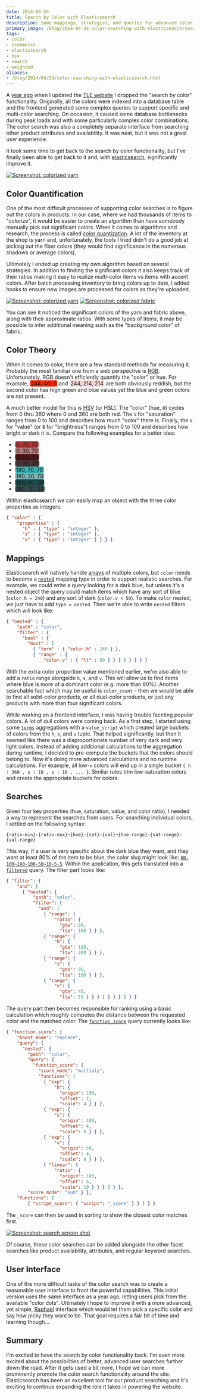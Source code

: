 ```yaml
---
date: 2014-04-24
title: Search by Color with Elasticsearch
description: Some mappings, strategies, and queries for advanced color searching with elasticsearch.
primary_image: /blog/2014-04-24-color-searching-with-elasticsearch/search0.png
tags:
- color
- ecommerce
- elasticsearch
- hsv
- search
- weighted
aliases:
- /blog/2014/04/24/color-searching-with-elasticsearch.html
---
```


A [year ago][1] when I updated the [TLE website][2] I dropped the "search by color" functionality. Originally, all the
colors were indexed into a database table and the frontend generated some complex queries to support specific and
multi-color searching. On occasion, it caused some database bottlenecks during peak loads and with some particularly
complex color combinations. The color search was also a completely separate interface from searching other product
attributes and availability. It was neat, but it was not a great user experience.

It took some time to get back to the search by color functionality, but I've finally been able to get back to it and,
with [elasticsearch][3], significantly improve it.

[![Screenshot: colorized yarn](https://s3.dualstack.us-east-1.amazonaws.com/dpb587-website-us-east-1/asset/blog/2014-04-24-color-searching-with-elasticsearch/search0.png)](http://www.theloopyewe.com/shop/search/cd/0-100~75-90-50~18-12-12/g/59A9BAC5/)


## Color Quantification

One of the most difficult processes of supporting color searches is to figure out the colors in products. In our case,
where we had thousands of items to "colorize", it would be easier to create an algorithm than have somebody manually
pick out significant colors. When it comes to algorithms and research, the process is called [color quantization][8].
A lot of the inventory at the shop is yarn and, unfortunately, the tools I tried didn't do a good job at picking out the
fiber colors (they would find significance in the numerous shadows or average colors).

Ultimately I ended up creating my own algorithm based on several strategies. In addition to finding the significant
colors it also keeps track of their ratios making it easy to realize multi-color items vs items with accent colors.
After batch processing inventory to bring colors up to date, I added hooks to ensure new images are processed for colors
as they're uploaded.

[![Screenshot: colorized yarn](https://s3.dualstack.us-east-1.amazonaws.com/dpb587-website-us-east-1/asset/blog/2014-04-24-color-searching-with-elasticsearch/colorizer-yarn.png)](https://www.theloopyewe.com/shop/p/78C97118-Gobelin-A-moi-le-coco)
[![Screenshot: colorized fabric](https://s3.dualstack.us-east-1.amazonaws.com/dpb587-website-us-east-1/asset/blog/2014-04-24-color-searching-with-elasticsearch/colorizer-fabric.png)](https://www.theloopyewe.com/shop/p/86330BB1-DS23-Seafaring)

You can see it noticed the significant colors of the yarn and fabric above, along with their approximate ratios. With
some types of items, it may be possible to infer additional meaning such as the "background color" of fabric.


## Color Theory

When it comes to color, there are a few standard methods for measuring it. Probably the most familiar one from a web
perspective is [RGB][6]. Unfortunately, RGB doesn't efficiently quantify the "color" or hue. For example,
<span style="background-color:#F42805;border-radius:4px;padding:0 3px;">244, 40, 5</span> and
<span style="background-color:#F4D6D6;border-radius:4px;padding:0 3px;">244, 214, 214</span>
are both obviously reddish, but the second color has high green and blue values yet the blue and green colors are not
present.

A much better model for this is [HSV][7] (or HSL). The "color" (hue, `H`) cycles from 0 thru 360 where 0 and 360 are
both red. The `S` for "saturation" ranges from 0 to 100 and describes how much "color" there is. Finally, the `V` for
"value" (or `B` for "brightness") ranges from 0 to 100 and describes how bright or dark it is. Compare the following
examples for a better idea:

 * <span style="background-color:#B23535;border-radius:4px;padding:0 3px;">0, 70, 70</span>
 * <span style="background-color:#B27C7C;border-radius:4px;padding:0 3px;">0, 30, 70</span>
 * <span style="background-color:#4C1616;border-radius:4px;padding:0 3px;">0, 70, 30</span>
 * <span style="background-color:#4C3535;border-radius:4px;padding:0 3px;">0, 30, 30</span>
 * <span style="background-color:#35B2B2;border-radius:4px;padding:0 3px;">180, 70, 70</span>
 * <span style="background-color:#7CB2B2;border-radius:4px;padding:0 3px;">180, 30, 70</span>
 * <span style="background-color:#164C4C;border-radius:4px;padding:0 3px;">180, 70, 30</span>
 * <span style="background-color:#354C4C;border-radius:4px;padding:0 3px;">180, 30, 30</span>

Within elasticsearch we can easily map an object with the three color properties as integers:

```json
{ "color" : {
    "properties" : {
      "h" : { "type" : "integer" },
      "s" : { "type" : "integer" },
      "v" : { "type" : "integer" } } } }
```


## Mappings

Elasticsearch will natively handle [arrays][5] of multiple colors, but `color` needs to become a [`nested`][4] mapping
type in order to support realistic searches. For example, we could write a query looking for a dark blue, but unless
it's a nested object the query could match items which have any sort of blue (`color.h = 240`) and any sort of dark
(`color.v < 50`). To make `color` nested, we just have to add `type = nested`. Then we're able to write `nested` filters
which will look like:

```json
{ "nested" : {
    "path" : "color",
    "filter" : {
      "bool" : {
        "must" : [
          { "term" : { "color.h" : 240 } },
          { "range" : {
              "color.v" : { "lt" : 50 } } } ] } } } }
```

With the extra color proportion value mentioned earlier, we're also able to add a `ratio` range alongside `h`, `s`, and
`v`. This will allow us to find items where blue is more of a dominant color (e.g. more than 80%). Another searchable
fact which may be useful is `color_count` - then we would be able to find all solid-color products, or all dual-color
products, or just any products with more than four significant colors.

While working on a frontend interface, I was having trouble faceting popular colors. A lot of dull colors were coming
back. As a first step, I started using some [`terms`][9] aggregations with a `value_script` which created large buckets
of colors from the `h`, `s`, and `v` tuple. That helped significantly, but then it seemed like there was a
disproportionate number of very dark and very light colors. Instead of adding additional calculations to the aggregation
during runtime, I decided to pre-compute the buckets that the colors should belong to. Now it's doing more advanced
calculations and no runtime calculations. For example, all low-`v` colors will end up in a single bucket
`{ h : 360 , s : 10 , v : 10 , ... }`. Similar rules trim low-saturation colors and create the appropriate buckets for
colors.


## Searches

Given four key properties (hue, saturation, value, and color ratio), I needed a way to represent the searches from
users. For searching individual colors, I settled on the following syntax:

```
{ratio-min}-{ratio-max}~{hue}-{sat}-{val}~{hue-range}-{sat-range}-{val-range}
```

This way, if a user is very specific about the dark blue they want, and they want at least 80% of the item to be blue,
the color slug might look like: [`80-100~190-100-50~10-5-5`][10]. Within the application, this gets translated into a
[`filtered`][11] query. The filter part looks like:

```json
{ "filter": {
    "and": [
      { "nested": {
          "path": "color",
          "filter": {
            "and": [
              { "range": {
                  "ratio": {
                    "gte": 80,
                    "lte": 100 } } },
              { "range": {
                  "h": {
                    "gte": 180,
                    "lte": 200 } } },
              { "range": {
                  "s": {
                    "gte": 95,
                    "lte": 100 } } },
              { "range": {
                  "v": {
                    "gte": 45,
                    "lte": 55 } } } ] } } } ] } }
```

The query part then becomes responsible for ranking using a basic calculation which roughly computes the distance
between the requested color and the matched color. The [`function_score`][13] query currently looks like:

```json
{ "function_score": {
    "boost_mode": "replace",
    "query": {
      "nested": {
        "path": "color",
        "query": {
          "function_score": {
            "score_mode": "multiply",
            "functions": [
              { "exp": {
                  "h": {
                    "origin": 190,
                    "offset": 2,
                    "scale": 4 } } },
              { "exp": {
                  "s": {
                    "origin": 100,
                    "offset": 4,
                    "scale": 8 } } },
              { "exp": {
                  "v": {
                    "origin": 50,
                    "offset": 4,
                    "scale": 8 } } },
              { "linear": {
                  "ratio": {
                    "origin": 100,
                    "offset": 5,
                    "scale": 10 } } } ] } },
        "score_mode": "sum" } },
    "functions": [
        { "script_score": { "script": "_score" } } ] } }
```

The `_score` can then be used in sorting to show the closest color matches first.

[![Screenshot: search screen shot](https://s3.dualstack.us-east-1.amazonaws.com/dpb587-website-us-east-1/asset/blog/2014-04-24-color-searching-with-elasticsearch/search1.png)](http://www.theloopyewe.com/shop/search/cd/80-100~190-100-50~10-5-5/g/59A9BAC5/)

Of course, these color searches can be added alongside the other facet searches like product availability, attributes,
and regular keyword searches.


## User Interface

One of the more difficult tasks of the color search was to create a reasonable user interface to front the powerful
capabilities. This initial version uses the same interface as a year ago, letting users pick from the available "color
dots". Ultimately I hope to improve it with a more advanced, yet simple, [Raphaël][12] interface which would let them
pick a specific color and say how picky they want to be. That goal requires a fair bit of time and learning though...


## Summary

I'm excited to have the search by color functionality back. I'm even more excited about the possibilities of better,
advanced user searches further down the road. After it gets used a bit more, I hope we can more prominently promote the
color search functionality around the site. Elasticsearch has been an excellent tool for our product searching and it's
exciting to continue expanding the role it takes in powering the website.


 [1]: /blog/2013/04/27/new-website-for-the-loopy-ewe.html
 [2]: http://www.theloopyewe.com/
 [3]: http://www.elasticsearch.org/
 [4]: http://www.elasticsearch.org/guide/en/elasticsearch/reference/1.x/mapping-nested-type.html
 [5]: http://www.elasticsearch.org/guide/en/elasticsearch/reference/1.x/mapping-array-type.html
 [6]: http://en.wikipedia.org/wiki/RGB_color_model
 [7]: http://en.wikipedia.org/wiki/HSL_and_HSV
 [8]: http://en.wikipedia.org/wiki/Color_quantization
 [9]: http://www.elasticsearch.org/guide/en/elasticsearch/reference/1.x/search-aggregations-bucket-terms-aggregation.html
 [10]: http://www.theloopyewe.com/shop/search/cd/80-100~190-100-50~10-5-5/g/59A9BAC5/
 [11]: http://www.elasticsearch.org/guide/en/elasticsearch/reference/1.x/query-dsl-filtered-query.html#query-dsl-filtered-query
 [12]: http://raphaeljs.com/
 [13]: http://www.elasticsearch.org/guide/en/elasticsearch/reference/1.x/query-dsl-function-score-query.html
